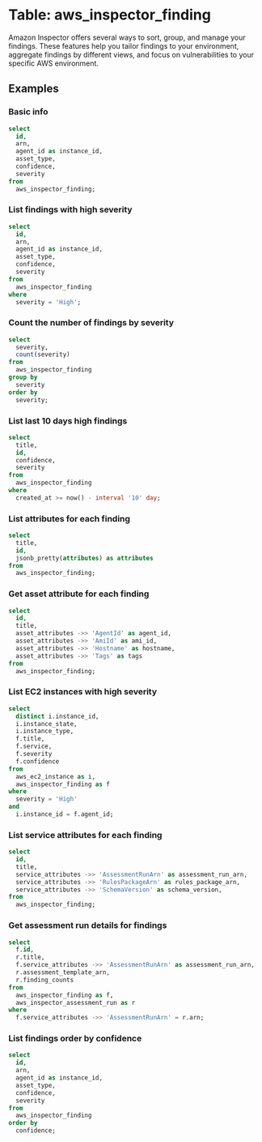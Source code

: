 # Table: aws_inspector_finding

Amazon Inspector offers several ways to sort, group, and manage your findings. These features help you tailor findings to your environment, aggregate findings by different views, and focus on vulnerabilities to your specific AWS environment.

## Examples

### Basic info

```sql
select
  id,
  arn,
  agent_id as instance_id,
  asset_type,
  confidence,
  severity
from
  aws_inspector_finding;
```

### List findings with high severity

```sql
select
  id,
  arn,
  agent_id as instance_id,
  asset_type,
  confidence,
  severity
from
  aws_inspector_finding
where
  severity = 'High';
```

### Count the number of findings by severity

```sql
select
  severity,
  count(severity)
from
  aws_inspector_finding
group by
  severity
order by
  severity;
```

### List last 10 days high findings

```sql
select
  title,
  id,
  confidence,
  severity
from
  aws_inspector_finding
where
  created_at >= now() - interval '10' day;
```

### List attributes for each finding

```sql
select
  title,
  id, 
  jsonb_pretty(attributes) as attributes
from
  aws_inspector_finding;
```

### Get asset attribute for each finding

```sql
select
  id,
  title,
  asset_attributes ->> 'AgentId' as agent_id,
  asset_attributes ->> 'AmiId' as ami_id,
  asset_attributes ->> 'Hostname' as hostname,
  asset_attributes ->> 'Tags' as tags
from
  aws_inspector_finding;
```

### List EC2 instances with high severity

```sql
select
  distinct i.instance_id,
  i.instance_state,
  i.instance_type,
  f.title,
  f.service,
  f.severity
  f.confidence
from
  aws_ec2_instance as i,
  aws_inspector_finding as f
where
  severity = 'High'
and
  i.instance_id = f.agent_id;
```

### List service attributes for each finding

```sql
select
  id,
  title,
  service_attributes ->> 'AssessmentRunArn' as assessment_run_arn,
  service_attributes ->> 'RulesPackageArn' as rules_package_arn,
  service_attributes ->> 'SchemaVersion' as schema_version,
from
  aws_inspector_finding;
```

### Get assessment run details for findings

```sql
select
  f.id,
  r.title,
  f.service_attributes ->> 'AssessmentRunArn' as assessment_run_arn,
  r.assessment_template_arn,
  r.finding_counts
from
  aws_inspector_finding as f,
  aws_inspector_assessment_run as r
where
  f.service_attributes ->> 'AssessmentRunArn' = r.arn;
```

### List findings order by confidence

```sql
select
  id,
  arn,
  agent_id as instance_id,
  asset_type,
  confidence,
  severity
from
  aws_inspector_finding
order by
  confidence;
```
